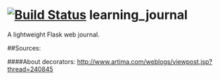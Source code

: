 [![Build Status](https://travis-ci.org/jonathansiebert/learning_journal.svg?branch=master)](https://travis-ci.org/jonathansiebert/learning_journal)
learning_journal
================

A lightweight Flask web journal.

##Sources:

####About decorators:
http://www.artima.com/weblogs/viewpost.jsp?thread=240845
